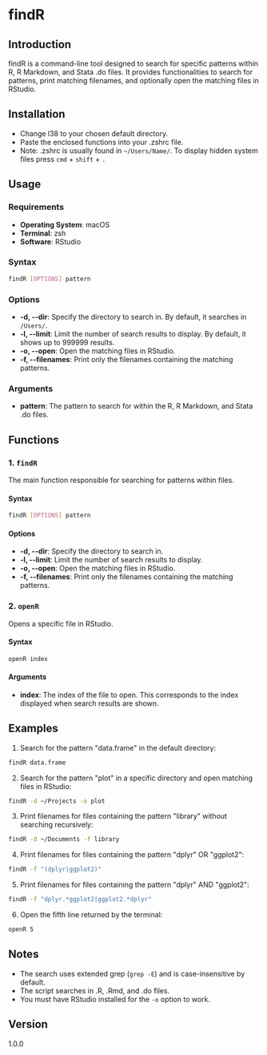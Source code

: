 # findR

## Introduction

findR is a command-line tool designed to search for specific patterns within R, R Markdown, and Stata .do files. It provides functionalities to search for patterns, print matching filenames, and optionally open the matching files in RStudio.

## Installation

- Change l38 to your chosen default directory.
- Paste the enclosed functions into your .zshrc file.
- Note: .zshrc is usually found in `~/Users/Name/`. To display hidden system files press `cmd` + `shift` + `.`


## Usage

### Requirements

- **Operating System**: macOS
- **Terminal**: zsh
- **Software**: RStudio

### Syntax

```bash
findR [OPTIONS] pattern
```

### Options

- **-d, --dir**: Specify the directory to search in. By default, it searches in `/Users/`.
- **-l, --limit**: Limit the number of search results to display. By default, it shows up to 999999 results.
- **-o, --open**: Open the matching files in RStudio.
- **-f, --filenames**: Print only the filenames containing the matching patterns.

### Arguments

- **pattern**: The pattern to search for within the R, R Markdown, and Stata .do files.

## Functions

### 1. `findR`

The main function responsible for searching for patterns within files.

#### Syntax

```bash
findR [OPTIONS] pattern
```

#### Options

- **-d, --dir**: Specify the directory to search in.
- **-l, --limit**: Limit the number of search results to display.
- **-o, --open**: Open the matching files in RStudio.
- **-f, --filenames**: Print only the filenames containing the matching patterns.

### 2. `openR`

Opens a specific file in RStudio.

#### Syntax

```bash
openR index
```

#### Arguments

- **index**: The index of the file to open. This corresponds to the index displayed when search results are shown.

## Examples

1. Search for the pattern "data.frame" in the default directory:
  
  ```bash
findR data.frame
```

2. Search for the pattern "plot" in a specific directory and open matching files in RStudio:
  
  ```bash
findR -d ~/Projects -o plot
```

3. Print filenames for files containing the pattern "library" without searching recursively:
  
  ```bash
findR -d ~/Documents -f library
```

4. Print filenames for files containing the pattern "dplyr" OR "ggplot2":

```bash
findR -f "(dplyr|ggplot2)" 
```

5. Print filenames for files containing the pattern "dplyr" AND "ggplot2":

```bash
findR -f "dplyr.*ggplot2|ggplot2.*dplyr"
```

6. Open the fifth line returned by the terminal:

```bash
openR 5
```

## Notes

- The search uses extended grep (`grep -E`) and is case-insensitive by default.
- The script searches in .R, .Rmd, and .do files.
- You must have RStudio installed for the `-o` option to work.

## Version

1.0.0

